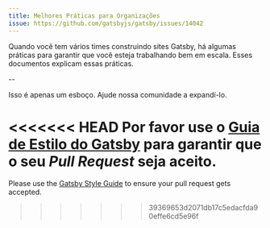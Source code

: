 ```yaml
---
title: Melhores Práticas para Organizações
issue: https://github.com/gatsbyjs/gatsby/issues/14042
---
```


Quando você tem vários times construindo sites Gatsby, há algumas práticas para garantir que você esteja trabalhando bem em escala. Esses documentos explicam essas práticas.

<GuideList slug={props.slug} />

--

Isso é apenas um esboço. Ajude nossa comunidade a expandí-lo.

<<<<<<< HEAD
Por favor use o [Guia de Estilo do Gatsby](/contributing/gatsby-style-guide/) para garantir que o seu _Pull Request_ seja aceito.
=======
Please use the [Gatsby Style Guide](/contributing/gatsby-style-guide/) to ensure your pull request gets accepted.
>>>>>>> 39369653d2071db17c5edacfda90effe6cd5e96f
